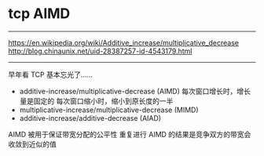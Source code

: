 # tcp AIMD

---

https://en.wikipedia.org/wiki/Additive_increase/multiplicative_decrease
http://blog.chinaunix.net/uid-28387257-id-4543179.html

---

早年看 TCP 基本忘光了……

+ additive-increase/multiplicative-decrease (AIMD)
    每次窗口增长时，增长量是固定的
    每次窗口缩小时，缩小到原长度的一半
+ multiplicative-increase/multiplicative-decrease (MIMD)
+ additive-increase/additive-decrease (AIAD)

AIMD 被用于保证带宽分配的公平性
重复进行 AIMD 的结果是竞争双方的带宽会收敛到近似的值

